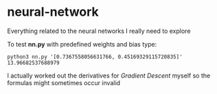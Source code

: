 # neural-network
Everything related to the neural networks I really need to explore

To test **nn.py** with predefined weights and bias type:
```
python3 nn.py '[0.7367558056631766, 0.45169329115720835]' 13.96682537688979
```

I actually worked out the derivatives for *Gradient Descent* myself so the formulas might sometimes occur invalid
